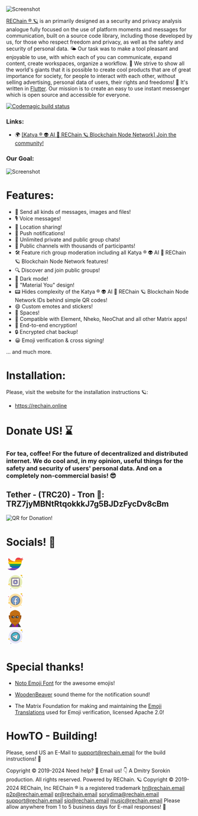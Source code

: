 ![Screenshot](https://rechain.online/assets/images/REChain.png)

[REChain ®️ 🪐](https://rechain.online/) is an primarily designed as a security and privacy analysis analogue fully focused on the use of platform moments and messages for communication, built on a source code library, including those developed by us, for those who respect freedom and privacy, as well as the safety and security of personal data. 🌤 Our task was to make a tool pleasant and enjoyable to use, with which each of you can communicate, expand content, create workspaces, organize a workflow. 🌈 We strive to show all the world's giants that it is possible to create cool products that are of great importance for society, for people to interact with each other, without selling advertising, personal data of users, their rights and freedoms! 🦄 It's written in [Flutter](https://flutter.dev). Our mission is to create an easy to use instant messenger which is open source and accessible for everyone.

[![Codemagic build status](https://api.codemagic.io/apps/654ce3bd59775908b42604c8/654ce3bd59775908b42604c7/status_badge.svg)](https://codemagic.io/apps/654ce3bd59775908b42604c8/654ce3bd59775908b42604c7/latest_build)

### Links:

- 🌍 [[Katya ® 👽 AI 🧠 REChain 🪐 Blockchain Node Network] Join the community!](https://matrix.to/#/#chatting:matrix.katya.wtf)

### Our Goal:

![Screenshot](https://rechain.online/assets/images/banner.png)

# Features:

- 📩 Send all kinds of messages, images and files!
- 🎙️ Voice messages!
- 📍 Location sharing!
- 🔔 Push notifications!
- 💬 Unlimited private and public group chats!
- 📣 Public channels with thousands of participants!
- 🛠️ Feature rich group moderation including all Katya ® 👽 AI 🧠 REChain 🪐 Blockchain Node Network features!
- 🔍 Discover and join public groups!
- 🌙 Dark mode!
- 🎨 "Material You" design!
- 📟 Hides complexity of the Katya ® 👽 AI 🧠 REChain 🪐 Blockchain Node Network IDs behind simple QR codes!
- 😄 Custom emotes and stickers!
- 🌌 Spaces!
- 🔄 Compatible with Element, Nheko, NeoChat and all other Matrix apps!
- 🔐 End-to-end encryption!
- 🔒 Encrypted chat backup!
- 😀 Emoji verification & cross signing!

... and much more.

# Installation:

Please, visit the website for the installation instructions 🪐:

- https://rechain.online

# Donate US! ⌛️ 

### For tea, coffee! For the future of decentralized and distributed internet. We do cool and, in my opinion, useful things for the safety and security of users' personal data. And on a completely non-commercial basis! 😎

## Tether - (TRC20) - Tron 🍕: TRZ7jyMBNtRtqokkkJ7g5BJDzFycDv8cBm

![QR for Donation!](https://dmitry.wiki/QR.jpg)

# Socials! 🦄

<div href="https://twitter.com/rechain_inc" target="_blank" class="p-md w-inline-block"><svg xmlns="http://www.w3.org/2000/svg" x="0px" y="0px" width="48" height="48" viewBox="0 0 48 48">
              <linearGradient id="nEMlugcHH7Jiqpgfnu_pwa_FMISDkG9HnGX_gr1" x1="24.945" x2="24.945" y1="-32.787" y2="100.319" gradientUnits="userSpaceOnUse"><stop offset="0" stop-color="#f44f5a"></stop><stop offset=".443" stop-color="#ee3d4a"></stop><stop offset="1" stop-color="#e52030"></stop></linearGradient><path fill="url(#nEMlugcHH7Jiqpgfnu_pwa_FMISDkG9HnGX_gr1)" d="M46,11.06v0.1c-0.35,0.53-0.74,1.03-1.15,1.51c-0.9,1.06-1.94,2-3.07,2.8 c0.02,0.36,0.03,0.73,0.03,1.1c0,0.58-0.02,1.17-0.08,1.76c-0.14,1.89-0.51,3.8-1.13,5.67c-0.62,1.96-1.5,3.87-2.63,5.67 c-1.29,2.09-2.91,4.01-4.84,5.66C29.12,38.76,23.77,41,17.17,41c-4.89,0-9.44-1.42-13.28-3.85c0.68,0.08,1.37,0.12,2.07,0.12 c2.89,0,5.62-0.7,8.02-1.94c0.97-0.49,1.88-1.07,2.73-1.73c-2.97-0.06-5.58-1.61-7.09-3.93c-0.42-0.63-0.75-1.31-0.99-2.04 c0.53,0.1,1.07,0.16,1.63,0.16c0.79,0,1.55-0.11,2.28-0.31c-2.21-0.44-4.12-1.71-5.37-3.48c-0.99-1.4-1.58-3.1-1.58-4.94v-0.1 c1.17,0.64,2.51,1.03,3.93,1.07c-0.71-0.47-1.35-1.04-1.89-1.7c-1.23-1.48-1.96-3.37-1.96-5.44c0-0.07,0-0.15,0.01-0.22 c0.03-1.49,0.45-2.9,1.16-4.1c1.27,1.53,2.71,2.91,4.31,4.1c3.8,2.84,8.47,4.62,13.54,4.87c-0.15-0.63-0.23-1.29-0.23-1.96 c0-1.02,0.18-2,0.52-2.91C26.18,9.36,29.37,7,33.12,7c2.49,0,4.74,1.04,6.32,2.71c1.97-0.38,3.82-1.1,5.5-2.09 c-0.65,2.01-2.02,3.7-3.81,4.76C42.85,12.17,44.48,11.73,46,11.06z"></path><linearGradient id="nEMlugcHH7Jiqpgfnu_pwb_FMISDkG9HnGX_gr2" x1="8.415" x2="8.415" y1="3.772" y2="19.823" gradientUnits="userSpaceOnUse"><stop offset="0" stop-color="#f44f5a"></stop><stop offset=".443" stop-color="#ee3d4a"></stop><stop offset="1" stop-color="#e52030"></stop></linearGradient><path fill="url(#nEMlugcHH7Jiqpgfnu_pwb_FMISDkG9HnGX_gr2)" d="M11.15,12.67H5.68 c0.03-1.49,0.45-2.9,1.16-4.1C8.11,10.1,9.55,11.48,11.15,12.67z"></path><linearGradient id="nEMlugcHH7Jiqpgfnu_pwc_FMISDkG9HnGX_gr3" x1="35.49" x2="35.49" y1=".365" y2="22.562" gradientUnits="userSpaceOnUse"><stop offset="0" stop-color="#f44f5a"></stop><stop offset=".443" stop-color="#ee3d4a"></stop><stop offset="1" stop-color="#e52030"></stop></linearGradient><path fill="url(#nEMlugcHH7Jiqpgfnu_pwc_FMISDkG9HnGX_gr3)" d="M46,11.06v0.1 c-0.35,0.53-0.74,1.03-1.15,1.51H24.98C26.18,9.36,29.37,7,33.12,7c2.49,0,4.74,1.04,6.32,2.71c1.97-0.38,3.82-1.1,5.5-2.09 c-0.65,2.01-2.02,3.7-3.81,4.76C42.85,12.17,44.48,11.73,46,11.06z"></path><linearGradient id="nEMlugcHH7Jiqpgfnu_pwd_FMISDkG9HnGX_gr4" x1="25.26" x2="25.26" y1="5.589" y2="35.647" gradientUnits="userSpaceOnUse"><stop offset="0" stop-color="#fed100"></stop><stop offset=".033" stop-color="#fcca00"></stop><stop offset=".221" stop-color="#f3a400"></stop><stop offset=".408" stop-color="#ec8601"></stop><stop offset=".592" stop-color="#e77101"></stop><stop offset=".771" stop-color="#e46401"></stop><stop offset=".941" stop-color="#e36001"></stop></linearGradient><path fill="url(#nEMlugcHH7Jiqpgfnu_pwd_FMISDkG9HnGX_gr4)" d="M41.78,15.47 c0.02,0.36,0.03,0.73,0.03,1.1c0,0.58-0.02,1.17-0.08,1.76H7.63c-1.23-1.48-1.96-3.37-1.96-5.44c0-0.07,0-0.15,0.01-0.22h5.47 c3.8,2.84,8.47,4.62,13.54,4.87c-0.15-0.63-0.23-1.29-0.23-1.96c0-1.02,0.18-2,0.52-2.91h19.87 C43.95,13.73,42.91,14.67,41.78,15.47z"></path><linearGradient id="nEMlugcHH7Jiqpgfnu_pwe_FMISDkG9HnGX_gr5" x1="23.66" x2="23.66" y1="9.234" y2="43.015" gradientUnits="userSpaceOnUse"><stop offset="0" stop-color="#fede00"></stop><stop offset="1" stop-color="#ffd000"></stop></linearGradient><path fill="url(#nEMlugcHH7Jiqpgfnu_pwe_FMISDkG9HnGX_gr5)" d="M41.73,18.33 c-0.14,1.89-0.51,3.8-1.13,5.67H7.17c-0.99-1.4-1.58-3.1-1.58-4.94v-0.1c1.17,0.64,2.51,1.03,3.93,1.07 c-0.71-0.47-1.35-1.04-1.89-1.7H41.73z"></path><linearGradient id="nEMlugcHH7Jiqpgfnu_pwf_FMISDkG9HnGX_gr6" x1="23.885" x2="23.885" y1="6.725" y2="53.018" gradientUnits="userSpaceOnUse"><stop offset="0" stop-color="#21ad64"></stop><stop offset="1" stop-color="#088242"></stop></linearGradient><path fill="url(#nEMlugcHH7Jiqpgfnu_pwf_FMISDkG9HnGX_gr6)" d="M40.6,24c-0.62,1.96-1.5,3.87-2.63,5.67 H9.62c-0.42-0.63-0.75-1.31-0.99-2.04c0.53,0.1,1.07,0.16,1.63,0.16c0.79,0,1.55-0.11,2.28-0.31c-2.21-0.44-4.12-1.71-5.37-3.48 H40.6z"></path><linearGradient id="nEMlugcHH7Jiqpgfnu_pwg_FMISDkG9HnGX_gr7" x1="23.795" x2="23.795" y1="12.16" y2="53.662" gradientUnits="userSpaceOnUse"><stop offset=".115" stop-color="#0d62ab"></stop><stop offset="1" stop-color="#007ad9"></stop></linearGradient><path fill="url(#nEMlugcHH7Jiqpgfnu_pwg_FMISDkG9HnGX_gr7)" d="M37.97,29.67 c-1.29,2.09-2.91,4.01-4.84,5.66H13.98c0.97-0.49,1.88-1.07,2.73-1.73c-2.97-0.06-5.58-1.61-7.09-3.93H37.97z"></path><linearGradient id="nEMlugcHH7Jiqpgfnu_pwh_FMISDkG9HnGX_gr8" x1="18.51" x2="18.51" y1="26.596" y2="58.652" gradientUnits="userSpaceOnUse"><stop offset="0" stop-color="#9c55d4"></stop><stop offset=".002" stop-color="#9c55d4"></stop><stop offset=".003" stop-color="#9c55d4"></stop><stop offset=".111" stop-color="#9753d1"></stop><stop offset=".242" stop-color="#884ec8"></stop><stop offset=".383" stop-color="#7046ba"></stop><stop offset=".521" stop-color="#513ca7"></stop><stop offset=".672" stop-color="#3c359a"></stop><stop offset=".756" stop-color="#2e3192"></stop><stop offset="1" stop-color="#2e3192"></stop></linearGradient><path fill="url(#nEMlugcHH7Jiqpgfnu_pwh_FMISDkG9HnGX_gr8)" d="M33.13,35.33 C29.12,38.76,23.77,41,17.17,41c-4.89,0-9.44-1.42-13.28-3.85c0.68,0.08,1.37,0.12,2.07,0.12c2.89,0,5.62-0.7,8.02-1.94H33.13z"></path><path fill="none" d="M17.17,41c6.6,0,11.95-2.24,15.96-5.67c1.93-1.65,3.55-3.57,4.84-5.66c1.13-1.8,2.01-3.71,2.63-5.67 c0.62-1.87,0.99-3.78,1.13-5.67c0.06-0.59,0.08-1.18,0.08-1.76c0-0.37-0.01-0.74-0.03-1.1c1.13-0.8,2.17-1.74,3.07-2.8 c0.41-0.48,0.8-0.98,1.15-1.51c0.04-0.05,0.07-0.09,0.1-0.14c-0.03,0.01-0.07,0.03-0.1,0.04c-1.52,0.67-3.15,1.11-4.87,1.32 c1.79-1.06,3.16-2.75,3.81-4.76c-1.68,0.99-3.53,1.71-5.5,2.09C37.86,8.04,35.61,7,33.12,7c-3.75,0-6.94,2.36-8.14,5.67 c-0.34,0.91-0.52,1.89-0.52,2.91c0,0.67,0.08,1.33,0.23,1.96c-5.07-0.25-9.74-2.03-13.54-4.87c-1.6-1.19-3.04-2.57-4.31-4.1 c-0.71,1.2-1.13,2.61-1.16,4.1c-0.01,0.07-0.01,0.15-0.01,0.22c0,2.07,0.73,3.96,1.96,5.44c0.54,0.66,1.18,1.23,1.89,1.7 c-1.42-0.04-2.76-0.43-3.93-1.07c0,0.03,0,0.07,0,0.1c0,1.84,0.59,3.54,1.58,4.94c1.25,1.77,3.16,3.04,5.37,3.48 c-0.73,0.2-1.49,0.31-2.28,0.31c-0.56,0-1.1-0.06-1.63-0.16c0.24,0.73,0.57,1.41,0.99,2.04c1.51,2.32,4.12,3.87,7.09,3.93 c-0.85,0.66-1.76,1.24-2.73,1.73c-2.4,1.24-5.13,1.94-8.02,1.94c-0.7,0-1.39-0.04-2.07-0.12C7.73,39.58,12.28,41,17.17,41"></path>
      </svg></div>
            <div href="https://instagram.com/rechain_inc" target="_blank" class="p-md w-inline-block"><svg xmlns="http://www.w3.org/2000/svg" x="0px" y="0px" width="50" height="50" viewBox="0 0 100 100">
              <path fill="#f1bc19" d="M77 12A1 1 0 1 0 77 14A1 1 0 1 0 77 12Z"></path><path fill="#e6edb7" d="M50 13A37 37 0 1 0 50 87A37 37 0 1 0 50 13Z"></path><path fill="#f1bc19" d="M83 11A4 4 0 1 0 83 19A4 4 0 1 0 83 11Z"></path><path fill="#88ae45" d="M87 22A2 2 0 1 0 87 26A2 2 0 1 0 87 22Z"></path><path fill="#fbcd59" d="M81 74A2 2 0 1 0 81 78 2 2 0 1 0 81 74zM15 59A4 4 0 1 0 15 67 4 4 0 1 0 15 59z"></path><path fill="#88ae45" d="M25 85A2 2 0 1 0 25 89A2 2 0 1 0 25 85Z"></path><path fill="#fff" d="M18.5 49A2.5 2.5 0 1 0 18.5 54 2.5 2.5 0 1 0 18.5 49zM79.5 32A1.5 1.5 0 1 0 79.5 35 1.5 1.5 0 1 0 79.5 32z"></path><path fill="#babce2" d="M35,72.3c-4,0-7.3-3.3-7.3-7.3V35c0-4,3.3-7.3,7.3-7.3h30c4,0,7.3,3.3,7.3,7.3v30c0,4-3.3,7.3-7.3,7.3H35z"></path><path fill="#472b29" d="M65,28.4c3.6,0,6.6,3,6.6,6.6v30c0,3.6-3,6.6-6.6,6.6H35c-3.6,0-6.6-3-6.6-6.6V35c0-3.6,3-6.6,6.6-6.6H65 M65,27H35c-4.4,0-8,3.6-8,8v30c0,4.4,3.6,8,8,8h30c4.4,0,8-3.6,8-8V35C73,30.6,69.4,27,65,27L65,27z"></path><path fill="#fdfcee" d="M68.5,47.9v1.8V64c0,2.5-2,4.5-4.5,4.5H36c-2.5,0-4.5-2-4.5-4.5V36c0-2.5,2-4.5,4.5-4.5h25.4H64 c2.5,0,4.5,2,4.5,4.5v3.4v2v1v1.1v2.9V47.9"></path><path fill="#472b29" d="M68.5 47.4c-.3 0-.5-.2-.5-.5V43c0-.3.2-.5.5-.5S69 42.7 69 43v3.9C69 47.2 68.8 47.4 68.5 47.4zM68.5 40.5c-.3 0-.5-.2-.5-.5v-2c0-.3.2-.5.5-.5S69 37.7 69 38v2C69 40.3 68.8 40.5 68.5 40.5z"></path><path fill="#472b29" d="M64,69H36c-2.8,0-5-2.2-5-5V36c0-2.8,2.2-5,5-5h25.4c0.3,0,0.5,0.2,0.5,0.5S61.7,32,61.4,32H36 c-2.2,0-4,1.8-4,4v28c0,2.2,1.8,4,4,4h28c2.2,0,4-1.8,4-4V49.6c0-0.3,0.2-0.5,0.5-0.5s0.5,0.2,0.5,0.5V64C69,66.8,66.8,69,64,69z"></path><path fill="#8a8dce" d="M46,61.5c-4.1,0-7.5-3.4-7.5-7.5v-8c0-4.1,3.4-7.5,7.5-7.5h8c4.1,0,7.5,3.4,7.5,7.5v8c0,4.1-3.4,7.5-7.5,7.5 H46z"></path><path fill="#472b29" d="M54,39c3.9,0,7,3.1,7,7v8c0,3.9-3.1,7-7,7h-8c-3.9,0-7-3.1-7-7v-8c0-3.9,3.1-7,7-7H54 M54,38h-8 c-4.4,0-8,3.6-8,8v8c0,4.4,3.6,8,8,8h8c4.4,0,8-3.6,8-8v-8C62,41.6,58.4,38,54,38L54,38z"></path><g><path fill="#fdfcee" d="M50 44.5A5.5 5.5 0 1 0 50 55.5A5.5 5.5 0 1 0 50 44.5Z"></path><path fill="#472b29" d="M50,45c2.8,0,5,2.2,5,5s-2.2,5-5,5s-5-2.2-5-5S47.2,45,50,45 M50,44c-3.3,0-6,2.7-6,6s2.7,6,6,6s6-2.7,6-6 S53.3,44,50,44L50,44z"></path></g><g><path fill="#fdfcee" d="M56.5 42A1.5 1.5 0 1 0 56.5 45A1.5 1.5 0 1 0 56.5 42Z"></path><path fill="#472b29" d="M56.5,45.5c-1.1,0-2-0.9-2-2s0.9-2,2-2s2,0.9,2,2S57.6,45.5,56.5,45.5z M56.5,42.5c-0.6,0-1,0.4-1,1s0.4,1,1,1 s1-0.4,1-1S57.1,42.5,56.5,42.5z"></path></g>
      </svg></div>
            <div href="https://facebook.com/rechainINC" target="_blank" class="p-md w-inline-block"><svg xmlns="http://www.w3.org/2000/svg" x="0px" y="0px" width="50" height="50" viewBox="0 0 100 100">
              <path fill="#ee3e54" d="M13 27A2 2 0 1 0 13 31A2 2 0 1 0 13 27Z"></path><path fill="#f1bc19" d="M77 12A1 1 0 1 0 77 14A1 1 0 1 0 77 12Z"></path><path fill="#fce0a2" d="M50 13A37 37 0 1 0 50 87A37 37 0 1 0 50 13Z"></path><path fill="#f1bc19" d="M83 11A4 4 0 1 0 83 19A4 4 0 1 0 83 11Z"></path><path fill="#ee3e54" d="M87 22A2 2 0 1 0 87 26A2 2 0 1 0 87 22Z"></path><path fill="#fbcd59" d="M81 74A2 2 0 1 0 81 78 2 2 0 1 0 81 74zM15 59A4 4 0 1 0 15 67 4 4 0 1 0 15 59z"></path><path fill="#ee3e54" d="M25 85A2 2 0 1 0 25 89A2 2 0 1 0 25 85Z"></path><path fill="#fff" d="M18.5 51A2.5 2.5 0 1 0 18.5 56A2.5 2.5 0 1 0 18.5 51Z"></path><path fill="#f1bc19" d="M21 66A1 1 0 1 0 21 68A1 1 0 1 0 21 66Z"></path><path fill="#fff" d="M80 33A1 1 0 1 0 80 35A1 1 0 1 0 80 33Z"></path><g><path fill="#78a2d2" d="M50 25.625A24.25 24.25 0 1 0 50 74.125A24.25 24.25 0 1 0 50 25.625Z"></path></g><g><path fill="#472b29" d="M68.164,59.445c-0.073,0-0.148-0.017-0.219-0.051c-0.248-0.121-0.351-0.42-0.23-0.668 c0.132-0.271,0.256-0.543,0.375-0.818c0.46-1.068,0.826-2.186,1.087-3.318c0.062-0.27,0.333-0.437,0.6-0.375 c0.269,0.063,0.437,0.331,0.375,0.6c-0.275,1.191-0.66,2.366-1.144,3.49c-0.125,0.289-0.256,0.575-0.395,0.859 C68.527,59.342,68.349,59.445,68.164,59.445z"></path></g><g><path fill="#472b29" d="M70.264,52.336c-0.015,0-0.03-0.001-0.045-0.002c-0.275-0.024-0.478-0.268-0.453-0.543 c0.039-0.429,0.063-0.857,0.074-1.286c0.067-2.666-0.39-5.273-1.358-7.752c-0.101-0.257,0.027-0.547,0.284-0.647 c0.259-0.104,0.547,0.025,0.648,0.284c1.017,2.602,1.497,5.341,1.426,8.14c-0.011,0.451-0.037,0.901-0.078,1.352 C70.738,52.141,70.52,52.336,70.264,52.336z"></path></g><g><path fill="#472b29" d="M35.107,36.532c-0.123,0-0.245-0.045-0.341-0.135c-0.202-0.188-0.212-0.505-0.024-0.706 c3.399-3.642,7.999-5.94,12.95-6.475c0.277-0.023,0.521,0.17,0.551,0.443c0.03,0.274-0.169,0.521-0.443,0.551 c-4.713,0.509-9.091,2.697-12.327,6.162C35.375,36.479,35.241,36.532,35.107,36.532z"></path></g><g><path fill="#472b29" d="M36.138,65.284c-0.123,0-0.245-0.045-0.341-0.135c-7.104-6.632-8.721-17.138-3.934-25.548 c0.137-0.242,0.442-0.325,0.682-0.188c0.24,0.137,0.324,0.442,0.187,0.682c-4.557,8.006-3.016,18.008,3.748,24.323 c0.202,0.188,0.212,0.505,0.024,0.706C36.405,65.23,36.271,65.284,36.138,65.284z"></path></g><g><path fill="#472b29" d="M58.889,68.769c-0.186,0-0.365-0.104-0.451-0.283c-0.12-0.248-0.016-0.547,0.233-0.667 c2.202-1.062,4.172-2.515,5.856-4.316c0.679-0.729,1.307-1.511,1.866-2.325c0.156-0.227,0.469-0.285,0.695-0.129 c0.228,0.156,0.286,0.467,0.129,0.695c-0.587,0.855-1.246,1.677-1.959,2.44c-1.769,1.894-3.838,3.42-6.152,4.535 C59.036,68.753,58.962,68.769,58.889,68.769z"></path></g><g><path fill="#fff" d="M46.458,73.5v-17h-6.021v-5.978h6.021l0-6.216c-0.137-5.577,4.159-11.002,14.104-7.994l-0.021,5.271 l-3.508-0.022c-2.699,0-3.628,0.863-3.628,2.745v6.216h7.157L59.304,56.5h-5.899v17"></path><path fill="#472b29" d="M53.905,73.5h-1V56h5.993l1.048-4.978h-7.041v-6.716c0-2.244,1.273-3.245,4.128-3.245l3.01,0.019 l0.018-4.394c-4.274-1.22-7.779-0.913-10.154,0.896c-1.942,1.479-3.018,3.926-2.949,6.712v6.729h-6.021V56h6.021v17.5h-1V57h-6.021 v-6.978h6.021v-5.716c-0.076-3.099,1.142-5.845,3.343-7.521c1.888-1.438,5.398-2.768,11.406-0.952l0.357,0.107l-0.024,6.145 l-4.009-0.024c-2.614,0-3.125,0.823-3.125,2.245v5.716h7.273L59.71,57h-5.805V73.5z"></path></g><g><path fill="#472b29" d="M50,74.825c-13.757,0-24.95-11.192-24.95-24.95S36.243,24.925,50,24.925s24.95,11.192,24.95,24.95 S63.757,74.825,50,74.825z M50,26.325c-12.985,0-23.55,10.564-23.55,23.55S37.015,73.425,50,73.425s23.55-10.564,23.55-23.55 S62.985,26.325,50,26.325z"></path></g>
      </svg></div>
            <div href="https://matrix.to/#/#chatting:matrix.katya.wtf" target="_blank" class="p-md w-inline-block"><svg xmlns="http://www.w3.org/2000/svg" x="0px" y="0px" width="48" height="48" viewBox="0 0 48 48">
              <path fill="#424242" d="M32,34H16L8,47h32L32,34z"></path><path fill="#7b1fa2" d="M16,32h16v15H16V32z"></path><path fill="#a0530e" d="M29,39l-5,8l-5-8H29z M12,16c0,0-2.6-1-4-1s-1,3-1,3s0.8,7.7,2,8l1,1L12,16z M37.9,27l1-1 c1.3-0.3,2-8,2-8s0.4-3-1-3c-1.4,0-4.9,1-4.9,1L37.9,27z"></path><path fill="#7a3a0f" d="M8.1,17.4c0,0,0.7-1.4,2.9,1.6c2,2.9-2,0-2,0v4C9,23,7.7,17.9,8.1,17.4z M39.8,17.4 c0,0-0.7-1.4-2.9,1.6c-2,2.9,2,0,2,0v4C38.9,23,40.3,17.9,39.8,17.4z"></path><path fill="#c16e14" d="M32.9,4C30.7,2.6,27,1,24,1s-6.8,1.6-9,3c-3,2-5,4.3-5,8c0,6.3,0,9,0,9s0,2.9,0,8 c0,3.7,4.8,7.3,7.4,9.6c1,0.9,2.3,1.4,3.7,1.4H27c1.4,0,2.7-0.5,3.7-1.4c2.6-2.3,7.2-5.9,7.2-9.6c0-5.1,0-8,0-8s0-2.7,0-9 C37.9,8.3,36,6,32.9,4z"></path><path fill="#a0530e" d="M19 30h10v2H19V30zM36 19h-2c0-.7-1.3-1.6-2.1-2l-5.7 1-.3-2 6.3-1 .3.1C32.8 15.2 36 16.7 36 19zM14 19h-2c0-2.3 3.2-3.8 3.6-3.9l.3-.1 6.3 1-.3 2-5.7-1C15.2 17.5 14 18.4 14 19z"></path><path fill="#424242" d="M34,20c0-1.7-2-3-4.5-3S25,18.3,25,20s2,3,4.5,3S34,21.7,34,20z"></path><path fill="#424242" d="M21,19h6v1h-6V19z"></path><path fill="#424242" d="M23,20c0-1.7-2-3-4.5-3S14,18.3,14,20s2,3,4.5,3S23,21.7,23,20z"></path><path fill="#b0bec5" d="M32,21c-0.3,0-0.6-0.1-0.8-0.4c-0.4-0.5-1-0.6-1.2-0.6c-0.6,0-1-0.4-1-1s0.4-1,1-1 c0.8,0,2,0.4,2.8,1.4c0.3,0.4,0.3,1.1-0.2,1.4C32.4,20.9,32.2,21,32,21z M21,21c-0.3,0-0.6-0.1-0.8-0.4c-0.4-0.5-1-0.6-1.2-0.6 c-0.6,0-1-0.4-1-1s0.4-1,1-1c0.8,0,2,0.4,2.8,1.4c0.3,0.4,0.3,1.1-0.2,1.4C21.4,20.9,21.2,21,21,21z"></path>
      </svg></div>
            <div href="https://t.me/bitbotchain" target="_blank" class="p-md w-inline-block"><svg xmlns="http://www.w3.org/2000/svg" x="0px" y="0px" width="50" height="50" viewBox="0 0 100 100">
              <path fill="#f1bc19" d="M77 12A1 1 0 1 0 77 14A1 1 0 1 0 77 12Z"></path><path fill="#e4e4f9" d="M50 13A37 37 0 1 0 50 87A37 37 0 1 0 50 13Z"></path><path fill="#f1bc19" d="M83 11A4 4 0 1 0 83 19A4 4 0 1 0 83 11Z"></path><path fill="#8889b9" d="M87 22A2 2 0 1 0 87 26A2 2 0 1 0 87 22Z"></path><path fill="#fbcd59" d="M81 74A2 2 0 1 0 81 78 2 2 0 1 0 81 74zM15 59A4 4 0 1 0 15 67 4 4 0 1 0 15 59z"></path><path fill="#8889b9" d="M25 85A2 2 0 1 0 25 89A2 2 0 1 0 25 85Z"></path><path fill="#fff" d="M18.5 49A2.5 2.5 0 1 0 18.5 54 2.5 2.5 0 1 0 18.5 49zM79.5 32A1.5 1.5 0 1 0 79.5 35 1.5 1.5 0 1 0 79.5 32z"></path><g><path fill="#48bed8" d="M50 25.625A24.25 24.25 0 1 0 50 74.125A24.25 24.25 0 1 0 50 25.625Z"></path><path fill="#472b29" d="M50,74.825c-13.757,0-24.95-11.192-24.95-24.95S36.243,24.925,50,24.925s24.95,11.192,24.95,24.95 S63.757,74.825,50,74.825z M50,26.325c-12.985,0-23.55,10.564-23.55,23.55S37.015,73.425,50,73.425s23.55-10.564,23.55-23.55 S62.985,26.325,50,26.325z"></path></g><g><path fill="#472b29" d="M69.424,44.625c-0.214,0-0.412-0.139-0.478-0.354c-0.088-0.287-0.183-0.571-0.284-0.853 c-0.392-1.094-0.886-2.159-1.47-3.169c-0.139-0.238-0.057-0.545,0.182-0.683c0.239-0.141,0.545-0.057,0.683,0.183 c0.614,1.061,1.134,2.182,1.546,3.331c0.106,0.297,0.206,0.595,0.298,0.897c0.081,0.264-0.067,0.544-0.332,0.625 C69.521,44.618,69.472,44.625,69.424,44.625z"></path></g><g><path fill="#472b29" d="M50,70.75c-11.511,0-20.875-9.337-20.875-20.813S38.489,29.125,50,29.125 c5.975,0,11.674,2.56,15.636,7.023c0.299,0.337,0.588,0.685,0.865,1.041c0.169,0.218,0.13,0.531-0.087,0.701 c-0.218,0.172-0.532,0.131-0.702-0.088c-0.264-0.339-0.54-0.669-0.824-0.99c-3.772-4.25-9.199-6.688-14.888-6.688 c-10.959,0-19.875,8.888-19.875,19.813S39.041,69.75,50,69.75s19.875-8.888,19.875-19.813c0-0.995-0.075-1.996-0.222-2.973 c-0.041-0.272,0.147-0.527,0.42-0.568c0.28-0.041,0.528,0.147,0.569,0.42c0.154,1.025,0.233,2.076,0.233,3.121 C70.875,61.413,61.511,70.75,50,70.75z"></path></g><g><path fill="#b5cfe4" d="M48.656,58.485l-4.355,4.021c0,0-0.34,0.261-0.713,0.097l0.834-7.47L48.656,58.485z"></path><path fill="#472b29" d="M43.843,62.907c-0.111,0-0.231-0.021-0.354-0.075l-0.168-0.073l0.904-8.101l4.816,3.813l-4.57,4.219 C44.444,62.711,44.184,62.907,43.843,62.907z M44.621,55.609l-0.758,6.798c0.157-0.006,0.281-0.096,0.288-0.101l4.122-3.807 L44.621,55.609z"></path></g><g><path fill="#fff" d="M62.72,38.514l-4.771,24.365c0,0-0.667,1.69-2.503,0.879l-11.011-8.55l-4.004-1.96l-6.74-2.297 c0,0-1.035-0.371-1.135-1.182c-0.1-0.811,1.167-1.25,1.167-1.25l26.795-10.645C60.518,37.871,62.72,36.891,62.72,38.514z"></path><path fill="#472b29" d="M56.384,64.229c-0.327,0-0.674-0.081-1.039-0.242l-11.063-8.582l-3.96-1.933l-6.71-2.285 c-0.052-0.019-1.185-0.435-1.303-1.389c-0.124-1,1.274-1.496,1.334-1.517L60.426,37.64l0.003,0.007 c0.332-0.185,1.207-0.418,1.763-0.268c0.291,0.077,0.778,0.328,0.778,1.135l-0.005,0.048l-4.771,24.365 c-0.025,0.077-0.338,0.848-1.115,1.167C56.859,64.184,56.627,64.229,56.384,64.229z M60.74,38.051l0,0.002l-0.129,0.052 L33.816,48.75c-0.021,0.008-1.084,0.396-1.012,0.987c0.079,0.641,0.963,0.975,0.972,0.978l6.736,2.296l4.033,1.972L55.6,63.561 c0.456,0.192,0.906,0.227,1.29,0.07c0.583-0.239,0.825-0.838,0.827-0.844L62.47,38.49c-0.004-0.274-0.082-0.456-0.236-0.556 C61.858,37.693,61.083,37.921,60.74,38.051z"></path></g><g><path fill="#d2e5f1" d="M43.588,62.604c0,0-0.321-0.03-0.722-1.315c-0.4-1.284-2.436-8.043-2.436-8.043l16.184-10.409 c0,0,0.934-0.575,0.901,0c0,0,0.166,0.101-0.334,0.575c-0.5,0.474-12.714,11.591-12.714,11.591L43.588,62.604z"></path><path fill="#472b29" d="M43.808,62.875l-0.243-0.022c-0.182-0.017-0.546-0.232-0.938-1.489 c-0.4-1.284-2.437-8.045-2.437-8.045l-0.055-0.181l0.159-0.102l16.184-10.408c0.219-0.136,0.754-0.422,1.077-0.229 c0.073,0.043,0.186,0.142,0.208,0.344l0.027,0.121c0.021,0.199-0.113,0.425-0.436,0.73c-0.482,0.457-11.561,10.542-12.648,11.532 L43.808,62.875z M40.723,53.354c0.326,1.082,2.02,6.701,2.381,7.86c0.112,0.359,0.215,0.609,0.302,0.781l0.823-7.114l0.069-0.063 c0.122-0.111,12.218-11.121,12.71-11.589c0.141-0.134,0.212-0.224,0.249-0.277l0.007-0.12c-0.112,0.014-0.339,0.106-0.521,0.218 L40.723,53.354z"></path></g><g><path fill="#472b29" d="M56.384,64.479c-0.36,0-0.742-0.088-1.14-0.264l-0.089-0.051l-6.709-4.802l-3.806,3.511 c-0.089,0.073-0.595,0.442-1.197,0.211c-0.592-0.161-0.936-1.265-1.055-1.646c-0.335-1.075-1.819-5.996-2.292-7.564l-0.071-0.235 l-6.494-2.214c-0.062-0.022-1.334-0.49-1.47-1.595c-0.118-0.958,0.887-1.572,1.5-1.784l26.774-10.637l0.003,0.008 c0.424-0.209,1.407-0.484,2.069-0.23c0.304,0.118,0.814,0.446,0.814,1.328l-4.781,24.461c-0.062,0.18-0.406,0.997-1.266,1.351 C56.923,64.428,56.66,64.479,56.384,64.479z M55.694,63.32c0.423,0.178,0.793,0.203,1.1,0.079c0.47-0.192,0.688-0.699,0.69-0.704 l4.746-24.277c-0.009-0.097-0.05-0.221-0.131-0.272c-0.22-0.143-0.78-0.039-1.184,0.106l-0.001,0.002L33.908,48.982 c-0.329,0.116-0.891,0.438-0.856,0.724c0.052,0.42,0.65,0.717,0.808,0.773l6.947,2.368l0.085,0.214c0,0.001,0.061,0.193,0.16,0.522 c0.473,1.567,1.955,6.481,2.29,7.557c0.221,0.71,0.398,0.948,0.451,1.007c0.096,0.038,0.21-0.042,0.211-0.044l4.362-4.028 L55.694,63.32z"></path></g>
      </svg></div>

# Special thanks!

* <a href="https://github.com/googlefonts/noto-emoji/">Noto Emoji Font</a> for the awesome emojis!

* <a href="https://github.com/madsrh/WoodenBeaver">WoodenBeaver</a> sound theme for the notification sound!

* The Matrix Foundation for making and maintaining the [Emoji Translations](https://github.com/matrix-org/matrix-doc/blob/main/data-definitions/sas-emoji.json) used for Emoji verification, licensed Apache 2.0!

# HowTO - Building!

Please, send US an E-Mail to support@rechain.email for the build instructions! 👻

Copyright © 2019-2024 Need help? 🤔 Email us! 👇 A Dmitry Sorokin production. All rights reserved. Powered by REChain. 🪐 Copyright © 2019-2024 REChain, Inc REChain ® is a registered trademark hr@rechain.email p2p@rechain.email pr@rechain.email sorydima@rechain.email support@rechain.email sip@rechain.email music@rechain.email Please allow anywhere from 1 to 5 business days for E-mail responses! 💌
